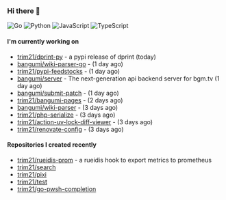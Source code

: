 ### Hi there 👋

![Go](https://img.shields.io/badge/go-%2300ADD8.svg?style=for-the-badge&logo=go&logoColor=white)
![Python](https://img.shields.io/badge/python-3670A0?style=for-the-badge&logo=python&logoColor=ffdd54)
![JavaScript](https://img.shields.io/badge/javascript-%23323330.svg?style=for-the-badge&logo=javascript&logoColor=%23F7DF1E)
![TypeScript](https://img.shields.io/badge/typescript-%23007ACC.svg?style=for-the-badge&logo=typescript&logoColor=white)

#### I'm currently working on

- [trim21/dprint-py](https://github.com/trim21/dprint-py) - a pypi release of dprint (today)
- [bangumi/wiki-parser-go](https://github.com/bangumi/wiki-parser-go) -  (1 day ago)
- [trim21/pypi-feedstocks](https://github.com/trim21/pypi-feedstocks) -  (1 day ago)
- [bangumi/server](https://github.com/bangumi/server) - The next-generation api backend server for bgm.tv (1 day ago)
- [bangumi/submit-patch](https://github.com/bangumi/submit-patch) -  (1 day ago)
- [trim21/bangumi-pages](https://github.com/trim21/bangumi-pages) -  (2 days ago)
- [bangumi/wiki-parser](https://github.com/bangumi/wiki-parser) -  (3 days ago)
- [trim21/php-serialize](https://github.com/trim21/php-serialize) -  (3 days ago)
- [trim21/action-uv-lock-diff-viewer](https://github.com/trim21/action-uv-lock-diff-viewer) -  (3 days ago)
- [trim21/renovate-config](https://github.com/trim21/renovate-config) -  (3 days ago)

#### Repositories I created recently

- [trim21/rueidis-prom](https://github.com/trim21/rueidis-prom) - a rueidis hook to export metrics to prometheus
- [trim21/search](https://github.com/trim21/search)
- [trim21/pixi](https://github.com/trim21/pixi)
- [trim21/test](https://github.com/trim21/test)
- [trim21/go-pwsh-completion](https://github.com/trim21/go-pwsh-completion)
